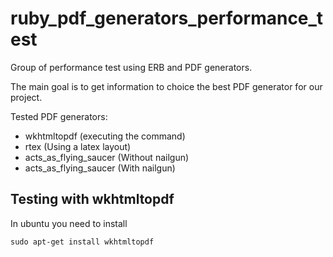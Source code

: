 ruby_pdf_generators_performance_test
====================================

Group of performance test using ERB and PDF generators.

The main goal is to get information to choice the best PDF generator for our project.

Tested PDF generators:
- wkhtmltopdf (executing the command)
- rtex (Using a latex layout)
- acts_as_flying_saucer (Without nailgun)
- acts_as_flying_saucer (With nailgun)

Testing with wkhtmltopdf
------------------------

In ubuntu you need to install

    sudo apt-get install wkhtmltopdf

